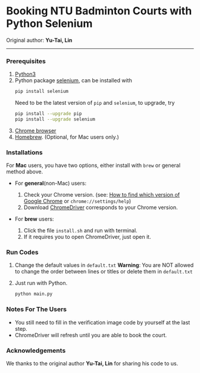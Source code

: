 # Booking NTU Badminton Courts with Python Selenium

Original author: **Yu-Tai, Lin**

---

### Prerequisites

1. [Python3](https://www.python.org)
2. Python package [selenium](https://selenium-python.readthedocs.io), can be installed with
   ```bash
   pip install selenium
   ```
   Need to be the latest version of `pip` and `selenium`, to upgrade, try
   ```bash
   pip install --upgrade pip
   pip install --upgrade selenium
   ```
3. [Chrome browser](https://www.google.com/chrome/)
4. [Homebrew](https://brew.sh). (Optional, for Mac users only.)

### Installations

For **Mac** users, you have two options, either install with `brew` or general method above.

- For **general**(non-Mac) users:
  1. Check your Chrome version. (see: [How to find which version of Google Chrome](https://www.businessinsider.com/what-version-of-google-chrome-do-i-have) or `chrome://settings/help`)
  2. Download [ChromeDriver](https://chromedriver.chromium.org/downloads) corresponds to your Chrome version.

- For **brew** users:
   1. Click the file `install.sh` and run with terminal.
   2. If it requires you to open ChromeDriver, just open it.

### Run Codes

1. Change the default values in `default.txt`
   **Warning**: You are NOT allowed to change the  order between lines or titles or delete them in `default.txt`

2. Just run with Python. 
   ```bash
   python main.py
   ```

### Notes For The Users

- You still need to fill in the verification image code by yourself at the last step.
- ChromeDriver will refresh until you are able to book the court.

### Acknowledgements

We thanks to the original author **Yu-Tai, Lin** for sharing his code to us.